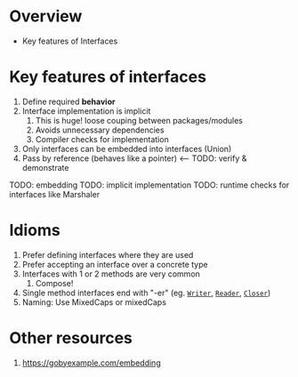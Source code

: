 # Overview
- Key features of Interfaces


# Key features of interfaces
1. Define required **behavior**
1. Interface implementation is implicit
    1. This is huge!  loose couping between packages/modules
    1. Avoids unnecessary dependencies
    1. Compiler checks for implementation
1. Only interfaces can be embedded into interfaces (Union)
1. Pass by reference (behaves like a pointer)  <-- TODO: verify & demonstrate


TODO: embedding
TODO: implicit implementation
TODO: runtime checks for interfaces like Marshaler


# Idioms
1. Prefer defining interfaces where they are used
1. Prefer accepting an interface over a concrete type
1. Interfaces with 1 or 2 methods are very common
    1. Compose!
1. Single method interfaces end with "-er"
    (eg. [`Writer`](https://pkg.go.dev/io#Writer), [`Reader`](https://pkg.go.dev/io#Reader), [`Closer`](https://pkg.go.dev/io#Closer))
1. Naming: Use MixedCaps or mixedCaps


# Other resources
1. https://gobyexample.com/embedding


